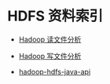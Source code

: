 # HDFS 资料索引

* [Hadoop 读文件分析](http://shiyanjun.cn/archives/962.html)

* [Hadoop 写文件分析](http://shiyanjun.cn/archives/942.html)

- [hadoop-hdfs-java-api](https://tutorials.techmytalk.com/2014/08/16/hadoop-hdfs-java-api/)
